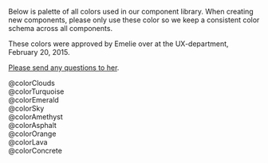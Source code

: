 Below is palette of all colors used in our component library. When creating new components, please only use these color
so we keep a consistent color schema across all components.

These colors were approved by Emelie over at the UX-department, February 20, 2015. 

[Please send any questions to her][mailto-emelie].

<div class="color color-clouds">@colorClouds</div>
<div class="color color-turquoise">@colorTurquoise</div>
<div class="color color-emerald">@colorEmerald</div>
<div class="color color-sky">@colorSky</div>
<div class="color color-amethyst">@colorAmethyst</div>
<div class="color color-asphalt">@colorAsphalt</div>
<div class="color color-orange">@colorOrange</div>
<div class="color color-rose">@colorLava</div>
<div class="color color-concrete">@colorConcrete</div>

[mailto-emelie]: mailto:ux-emelie@coat.room